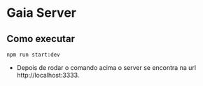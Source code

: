 # Gaia Server

## Como executar

```
npm run start:dev

```

- Depois de rodar o comando acima o server se encontra na url http://localhost:3333.
